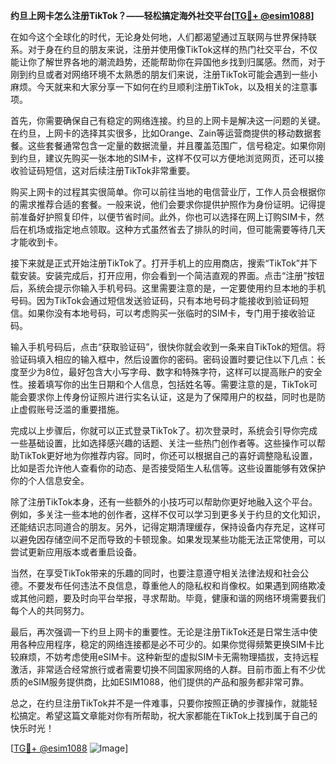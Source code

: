 **约旦上网卡怎么注册TikTok？——轻松搞定海外社交平台[[TG💪+ @esim1088](https://t.me/s/esim1088)]**

在如今这个全球化的时代，无论身处何地，人们都渴望通过互联网与世界保持联系。对于身在约旦的朋友来说，注册并使用像TikTok这样的热门社交平台，不仅能让你了解世界各地的潮流趋势，还能帮助你在异国他乡找到归属感。然而，对于刚到约旦或者对网络环境不太熟悉的朋友们来说，注册TikTok可能会遇到一些小麻烦。今天就来和大家分享一下如何在约旦顺利注册TikTok，以及相关的注意事项。

首先，你需要确保自己有稳定的网络连接。约旦的上网卡是解决这一问题的关键。在约旦，上网卡的选择其实很多，比如Orange、Zain等运营商提供的移动数据套餐。这些套餐通常包含一定量的数据流量，并且覆盖范围广，信号稳定。如果你刚到约旦，建议先购买一张本地的SIM卡，这样不仅可以方便地浏览网页，还可以接收验证码短信，这对后续注册TikTok非常重要。

购买上网卡的过程其实很简单。你可以前往当地的电信营业厅，工作人员会根据你的需求推荐合适的套餐。一般来说，他们会要求你提供护照作为身份证明。记得提前准备好护照复印件，以便节省时间。此外，你也可以选择在网上订购SIM卡，然后在机场或指定地点领取。这种方式虽然省去了排队的时间，但可能需要等待几天才能收到卡。

接下来就是正式开始注册TikTok了。打开手机上的应用商店，搜索“TikTok”并下载安装。安装完成后，打开应用，你会看到一个简洁直观的界面。点击“注册”按钮后，系统会提示你输入手机号码。这里需要注意的是，一定要使用约旦本地的手机号码。因为TikTok会通过短信发送验证码，只有本地号码才能接收到验证码短信。如果你没有本地号码，可以考虑购买一张临时的SIM卡，专门用于接收验证码。

输入手机号码后，点击“获取验证码”，很快你就会收到一条来自TikTok的短信。将验证码填入相应的输入框中，然后设置你的密码。密码设置时要记住以下几点：长度至少为8位，最好包含大小写字母、数字和特殊字符，这样可以提高账户的安全性。接着填写你的出生日期和个人信息，包括姓名等。需要注意的是，TikTok可能会要求你上传身份证照片进行实名认证，这是为了保障用户的权益，同时也是防止虚假账号泛滥的重要措施。

完成以上步骤后，你就可以正式登录TikTok了。初次登录时，系统会引导你完成一些基础设置，比如选择感兴趣的话题、关注一些热门创作者等。这些操作可以帮助TikTok更好地为你推荐内容。同时，你还可以根据自己的喜好调整隐私设置，比如是否允许他人查看你的动态、是否接受陌生人私信等。这些设置能够有效保护你的个人信息安全。

除了注册TikTok本身，还有一些额外的小技巧可以帮助你更好地融入这个平台。例如，多关注一些本地的创作者，这样不仅可以学习到更多关于约旦的文化知识，还能结识志同道合的朋友。另外，记得定期清理缓存，保持设备内存充足，这样可以避免因存储空间不足而导致的卡顿现象。如果发现某些功能无法正常使用，可以尝试更新应用版本或者重启设备。

当然，在享受TikTok带来的乐趣的同时，也要注意遵守相关法律法规和社会公德。不要发布任何违法不良信息，尊重他人的隐私权和肖像权。如果遇到网络欺凌或其他问题，要及时向平台举报，寻求帮助。毕竟，健康和谐的网络环境需要我们每个人的共同努力。

最后，再次强调一下约旦上网卡的重要性。无论是注册TikTok还是日常生活中使用各种应用程序，稳定的网络连接都是必不可少的。如果你觉得频繁更换SIM卡比较麻烦，不妨考虑使用eSIM卡。这种新型的虚拟SIM卡无需物理插拔，支持远程激活，非常适合经常旅行或者需要切换不同国家网络的人群。目前市面上有不少优质的eSIM服务提供商，比如ESIM1088，他们提供的产品和服务都非常可靠。

总之，在约旦注册TikTok并不是一件难事，只要你按照正确的步骤操作，就能轻松搞定。希望这篇文章能对你有所帮助，祝大家都能在TikTok上找到属于自己的快乐时光！ 

[[TG💪+ @esim1088](https://t.me/s/esim1088) ![Image](https://i.postimg.cc/4NQfJmqS/Snipaste-2025-05-13-00-14-12.png)]